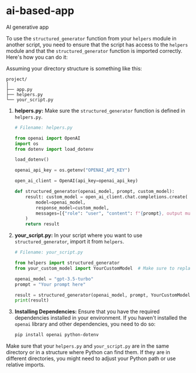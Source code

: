 # ai-based-app
AI generative app


To use the `structured_generator` function from your `helpers` module in another script, you need to ensure that the script has access to the `helpers` module and that the `structured_generator` function is imported correctly. Here's how you can do it:

Assuming your directory structure is something like this:

```
project/
│
├── app.py
├── helpers.py
└── your_script.py
```

1. **helpers.py:**
   Make sure the `structured_generator` function is defined in `helpers.py`.

   ```python
   # Filename: helpers.py

   from openai import OpenAI
   import os
   from dotenv import load_dotenv

   load_dotenv()

   openai_api_key = os.getenv("OPENAI_API_KEY")

   open_ai_client = OpenAI(api_key=openai_api_key)

   def structured_generator(openai_model, prompt, custom_model):
       result: custom_model = open_ai_client.chat.completions.create(
           model=openai_model,
           response_model=custom_model,
           messages=[{"role": "user", "content": f"{prompt}, output must be in json"}]
       )
       return result
   ```

2. **your_script.py:**
   In your script where you want to use `structured_generator`, import it from `helpers`.

   ```python
   # Filename: your_script.py

   from helpers import structured_generator
   from your_custom_model import YourCustomModel  # Make sure to replace with your actual model

   openai_model = "gpt-3.5-turbo"
   prompt = "Your prompt here"

   result = structured_generator(openai_model, prompt, YourCustomModel)
   print(result)
   ```

3. **Installing Dependencies:**
   Ensure that you have the required dependencies installed in your environment. If you haven't installed the `openai` library and other dependencies, you need to do so:

   ```bash
   pip install openai python-dotenv
   ```

Make sure that your `helpers.py` and `your_script.py` are in the same directory or in a structure where Python can find them. If they are in different directories, you might need to adjust your Python path or use relative imports.
